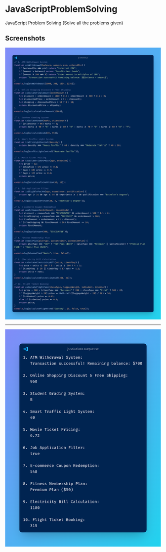 # JavaScriptProblemSolving
JavaScript Problem Solving (Solve all the problems given)

## Screenshots

![image](./screenshot1.png)

---

![image](./screenshot2.png)
